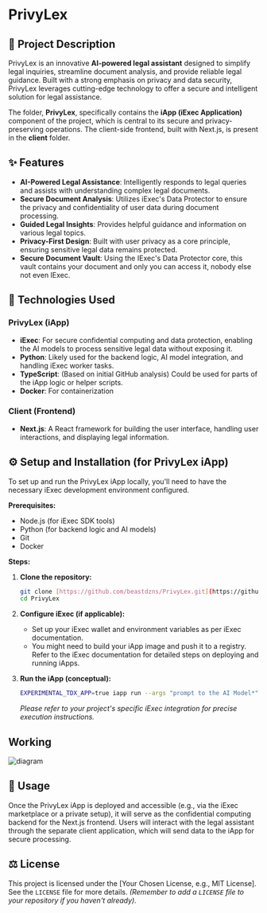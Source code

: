 # PrivyLex

## 📄 Project Description

PrivyLex is an innovative **AI-powered legal assistant** designed to simplify legal inquiries, streamline document analysis, and provide reliable legal guidance. Built with a strong emphasis on privacy and data security, PrivyLex leverages cutting-edge technology to offer a secure and intelligent solution for legal assistance.

The folder, **PrivyLex**, specifically contains the **iApp (iExec Application)** component of the project, which is central to its secure and privacy-preserving operations. The client-side frontend, built with Next.js, is present in the **client** folder.

## ✨ Features

* **AI-Powered Legal Assistance**: Intelligently responds to legal queries and assists with understanding complex legal documents.
* **Secure Document Analysis**: Utilizes iExec's Data Protector to ensure the privacy and confidentiality of user data during document processing.
* **Guided Legal Insights**: Provides helpful guidance and information on various legal topics.
* **Privacy-First Design**: Built with user privacy as a core principle, ensuring sensitive legal data remains protected.
* **Secure Document Vault**: Using the IExec's Data Protector core, this vault contains your document and only you can access it, nobody else not even IExec.

## 🚀 Technologies Used

### PrivyLex (iApp)
* **iExec**: For secure confidential computing and data protection, enabling the AI models to process sensitive legal data without exposing it.
* **Python**: Likely used for the backend logic, AI model integration, and handling iExec worker tasks.
* **TypeScript**: (Based on initial GitHub analysis) Could be used for parts of the iApp logic or helper scripts.
* **Docker**: For containerization

### Client (Frontend)
* **Next.js**: A React framework for building the user interface, handling user interactions, and displaying legal information.

## ⚙️ Setup and Installation (for PrivyLex iApp)

To set up and run the PrivyLex iApp locally, you'll need to have the necessary iExec development environment configured.

**Prerequisites:**

* Node.js (for iExec SDK tools)
* Python (for backend logic and AI models)
* Git
* Docker

**Steps:**

1.  **Clone the repository:**
    ```bash
    git clone [https://github.com/beastdzns/PrivyLex.git](https://github.com/beastdzns/PrivyLex.git)
    cd PrivyLex
    ```
2.  **Configure iExec (if applicable):**
    * Set up your iExec wallet and environment variables as per iExec documentation.
    * You might need to build your iApp image and push it to a registry. Refer to the iExec documentation for detailed steps on deploying and running iApps.

3.  **Run the iApp (conceptual):**

    ```bash
    EXPERIMENTAL_TDX_APP=true iapp run --args "prompt to the AI Model*" --inputFile *url*
    ```

    *Please refer to your project's specific iExec integration for precise execution instructions.*



## Working ##

![diagram](https://github.com/user-attachments/assets/98c50957-ff9e-4d0b-96bc-e1391acd7d74)

## 📖 Usage

Once the PrivyLex iApp is deployed and accessible (e.g., via the iExec marketplace or a private setup), it will serve as the confidential computing backend for the Next.js frontend. Users will interact with the legal assistant through the separate client application, which will send data to the iApp for secure processing.

## ⚖️ License

This project is licensed under the [Your Chosen License, e.g., MIT License]. See the `LICENSE` file for more details.
*(Remember to add a `LICENSE` file to your repository if you haven't already).*
